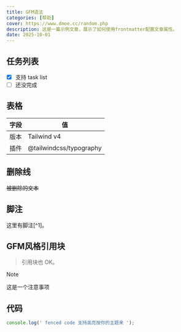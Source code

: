 ```yaml
---
title: GFM语法
categories: [帮助]
cover: https://www.dmoe.cc/random.php
description: 这是一篇示例文章，展示了如何使用frontmatter配置文章属性。
date: 2025-10-01
---
```


## 任务列表

- [x] 支持 task list
- [ ] 还没完成

## 表格

| 字段 | 值 |
| --- | --- |
| 版本 | Tailwind v4 |
| 插件 | @tailwindcss/typography |

## 删除线

~~被删除的文本~~

## 脚注

这里有脚注[^1]。

## GFM风格引用块

> 引用块也 OK。

>[!note]
> 这是一个注意事项

## 代码

```js
console.log(' fenced code 支持高亮按你的主题来 ');
```
